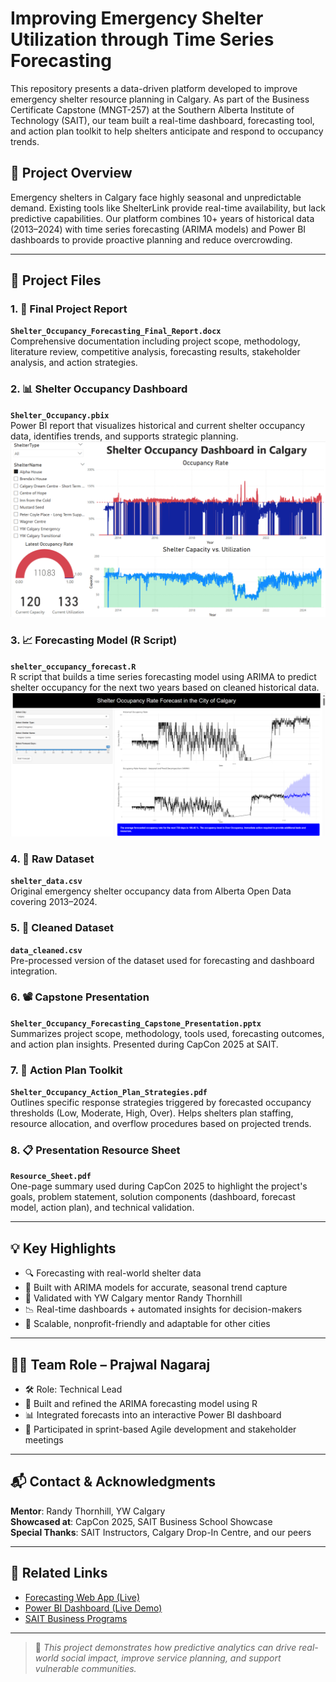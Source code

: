 # Improving Emergency Shelter Utilization through Time Series Forecasting

This repository presents a data-driven platform developed to improve emergency shelter resource planning in Calgary. As part of the Business Certificate Capstone (MNGT-257) at the Southern Alberta Institute of Technology (SAIT), our team built a real-time dashboard, forecasting tool, and action plan toolkit to help shelters anticipate and respond to occupancy trends.

## 📌 Project Overview

Emergency shelters in Calgary face highly seasonal and unpredictable demand. Existing tools like ShelterLink provide real-time availability, but lack predictive capabilities. Our platform combines 10+ years of historical data (2013–2024) with time series forecasting (ARIMA models) and Power BI dashboards to provide proactive planning and reduce overcrowding.

---

## 📁 Project Files

### 1. 📄 Final Project Report  
**`Shelter_Occupancy_Forecasting_Final_Report.docx`**  
Comprehensive documentation including project scope, methodology, literature review, competitive analysis, forecasting results, stakeholder analysis, and action strategies.

### 2. 📊 Shelter Occupancy Dashboard  
**`Shelter_Occupancy.pbix`**  
Power BI report that visualizes historical and current shelter occupancy data, identifies trends, and supports strategic planning.  
![Power BI Dashboard Snapshot](snapshot_dashboard.png)

### 3. 📈 Forecasting Model (R Script)  
**`shelter_occupancy_forecast.R`**  
R script that builds a time series forecasting model using ARIMA to predict shelter occupancy for the next two years based on cleaned historical data.  
![Shiny App Forecast Snapshot](snapshot_app.png)

### 4. 🧾 Raw Dataset  
**`shelter_data.csv`**  
Original emergency shelter occupancy data from Alberta Open Data covering 2013–2024.

### 5. 🧹 Cleaned Dataset  
**`data_cleaned.csv`**  
Pre-processed version of the dataset used for forecasting and dashboard integration.

### 6. 📽️ Capstone Presentation  
**`Shelter_Occupancy_Forecasting_Capstone_Presentation.pptx`**  
Summarizes project scope, methodology, tools used, forecasting outcomes, and action plan insights. Presented during CapCon 2025 at SAIT.

### 7. 📄 Action Plan Toolkit  
**`Shelter_Occupancy_Action_Plan_Strategies.pdf`**  
Outlines specific response strategies triggered by forecasted occupancy thresholds (Low, Moderate, High, Over). Helps shelters plan staffing, resource allocation, and overflow procedures based on projected trends.

### 8. 📋 Presentation Resource Sheet  
**`Resource_Sheet.pdf`**  
One-page summary used during CapCon 2025 to highlight the project's goals, problem statement, solution components (dashboard, forecast model, action plan), and technical validation.  

---

## 💡 Key Highlights
- 🔍 Forecasting with real-world shelter data
- 🧠 Built with ARIMA models for accurate, seasonal trend capture
- 💼 Validated with YW Calgary mentor Randy Thornhill
- 📉 Real-time dashboards + automated insights for decision-makers
- 📱 Scalable, nonprofit-friendly and adaptable for other cities

---

## 👨‍💼 Team Role – Prajwal Nagaraj
- 🛠️ Role: Technical Lead
- 🧪 Built and refined the ARIMA forecasting model using R
- 📊 Integrated forecasts into an interactive Power BI dashboard
- 🔄 Participated in sprint-based Agile development and stakeholder meetings

---

## 📬 Contact & Acknowledgments

**Mentor**: Randy Thornhill, YW Calgary  
**Showcased at**: CapCon 2025, SAIT Business School Showcase  
**Special Thanks**: SAIT Instructors, Calgary Drop-In Centre, and our peers

---

## 🔗 Related Links

- [Forecasting Web App (Live)](https://firstconsultinggroup.shinyapps.io/ShelterOccupancyForecast/)
- [Power BI Dashboard (Live Demo)](https://app.powerbi.com/links/0-YCl6BC8x?ctid=f52f2183-9f67-4ad2-b656-6f754fe196cb&pbi_source=linkShare)
- [SAIT Business Programs](https://www.sait.ca/programs-and-courses)

---

> 📌 _This project demonstrates how predictive analytics can drive real-world social impact, improve service planning, and support vulnerable communities._